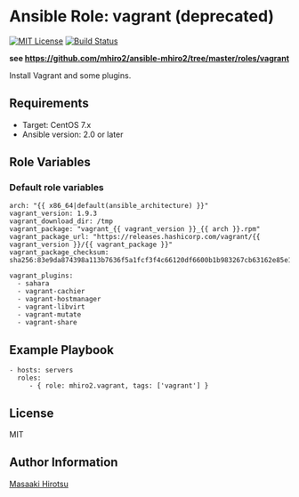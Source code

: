 Ansible Role: vagrant (deprecated)
=======================

[![MIT License](https://img.shields.io/badge/License-MIT-blue.svg?style=flat)](https://github.com/mhiro2/ansible-role-vagrant/blob/master/LICENSE.txt)
[![Build Status](https://travis-ci.org/mhiro2/ansible-role-vagrant.svg?branch=master)](https://travis-ci.org/mhiro2/ansible-role-vagrant)

**see https://github.com/mhiro2/ansible-mhiro2/tree/master/roles/vagrant**

Install Vagrant and some plugins.

Requirements
------------

- Target: CentOS 7.x
- Ansible version: 2.0 or later

Role Variables
--------------

### Default role variables

```
arch: "{{ x86_64|default(ansible_architecture) }}"
vagrant_version: 1.9.3
vagrant_download_dir: /tmp
vagrant_package: "vagrant_{{ vagrant_version }}_{{ arch }}.rpm"
vagrant_package_url: "https://releases.hashicorp.com/vagrant/{{ vagrant_version }}/{{ vagrant_package }}"
vagrant_package_checksum: sha256:83e9da874398a113b7636f5a1fcf3f4c66120df6600b1b983267cb63162e85e1

vagrant_plugins:
  - sahara
  - vagrant-cachier
  - vagrant-hostmanager
  - vagrant-libvirt
  - vagrant-mutate
  - vagrant-share
```

Example Playbook
----------------

    - hosts: servers
      roles:
         - { role: mhiro2.vagrant, tags: ['vagrant'] }

License
-------

MIT

Author Information
------------------

[Masaaki Hirotsu](<mailto:hirotsu.masaaki@gmail.com>)
